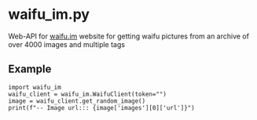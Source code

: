 # waifu_im.py
Web-API for [waifu.im](https://waifu.im) website for getting waifu pictures from an archive of over 4000 images and multiple tags

## Example
```python3
import waifu_im
waifu_client = waifu_im.WaifuClient(token="")
image = waifu_client.get_random_image()
print(f"-- Image url::: {image['images'][0]['url']}")
```
